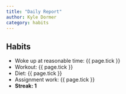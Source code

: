 ```yaml
---
title: "Daily Report"
author: Kyle Dormer
category: habits
---
```


## Habits

- Woke up at reasonable time: {{ page.tick }}
- Workout: {{ page.tick }}
- Diet: {{ page.tick }}
- Assignment work: {{ page.tick }}
- **Streak: 1**
